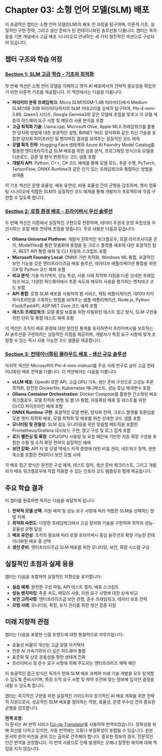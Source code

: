 <!--
CO_OP_TRANSLATOR_METADATA:
{
  "original_hash": "6cf75ae5b01949656a3ad41425c7ffe4",
  "translation_date": "2025-07-22T04:52:03+00:00",
  "source_file": "Module03/README.md",
  "language_code": "ko"
}
-->
# Chapter 03: 소형 언어 모델(SLM) 배포

이 포괄적인 챕터는 소형 언어 모델(SLM)의 배포 전 과정을 탐구하며, 이론적 기초, 실질적인 구현 전략, 그리고 생산 준비가 된 컨테이너화된 솔루션을 다룹니다. 챕터는 독자들을 기본 개념에서 고급 배포 시나리오로 안내하는 세 가지 점진적인 섹션으로 구성되어 있습니다.

## 챕터 구조와 학습 여정

### **[Section 1: SLM 고급 학습 - 기초와 최적화](./01.SLMAdvancedLearning.md)**
첫 번째 섹션은 소형 언어 모델을 이해하고 엣지 AI 배포에서의 전략적 중요성을 확립하기 위한 이론적 기초를 제공합니다. 이 섹션에서는 다음을 다룹니다:

- **파라미터 분류 프레임워크**: Micro SLM(100M-1.4B 파라미터)에서 Medium SLM(14B-30B 파라미터)까지의 SLM 카테고리를 상세히 탐구하며, Phi-4-mini-3.8B, Qwen3 시리즈, Google Gemma3와 같은 모델에 초점을 맞추고 각 모델 계층의 하드웨어 요구 사항 및 메모리 사용 분석을 포함
- **고급 최적화 기술**: Llama.cpp, Microsoft Olive, Apple MLX 프레임워크를 활용한 양자화 방법에 대한 포괄적인 설명, BitNET 1비트 양자화와 같은 최신 기술을 포함한 양자화 파이프라인 및 벤치마킹 결과를 보여주는 실질적인 코드 예제
- **모델 획득 전략**: Hugging Face 생태계와 Azure AI Foundry Model Catalog를 활용한 엔터프라이즈급 SLM 배포를 위한 심층 분석, 프로그래밍 방식으로 모델을 다운로드, 검증 및 형식 변환하는 코드 샘플 포함
- **개발자 API**: Python, C++, C# 코드 예제를 통해 모델 로드, 추론 수행, PyTorch, TensorFlow, ONNX Runtime과 같은 인기 있는 프레임워크와 통합하는 방법을 보여줌

이 기초 섹션은 운영 효율성, 배포 유연성, 비용 효율성 간의 균형을 강조하며, 엣지 컴퓨팅 시나리오에 적합한 SLM의 실질적인 코드 예제를 통해 개발자가 프로젝트에 직접 구현할 수 있도록 합니다.

### **[Section 2: 로컬 환경 배포 - 프라이버시 우선 솔루션](./02.DeployingSLMinLocalEnv.md)**
두 번째 섹션은 이론에서 실질적인 구현으로 전환하며, 데이터 주권과 운영 독립성을 우선시하는 로컬 배포 전략에 초점을 맞춥니다. 주요 내용은 다음과 같습니다:

- **Ollama Universal Platform**: 개발자 친화적인 워크플로우, 모델 라이프사이클 관리, Modelfiles를 통한 맞춤화에 중점을 둔 크로스 플랫폼 배포에 대한 포괄적인 탐구, REST API 통합 예제 및 CLI 자동화 스크립트 포함
- **Microsoft Foundry Local**: ONNX 기반 최적화, Windows ML 통합, 포괄적인 보안 기능을 갖춘 엔터프라이즈급 배포 솔루션, 네이티브 애플리케이션 통합을 위한 C# 및 Python 코드 예제 포함
- **비교 분석**: 기술 아키텍처, 성능 특성, 사용 사례 최적화 지침을 다룬 상세한 프레임워크 비교, 다양한 하드웨어에서 추론 속도와 메모리 사용을 평가하는 벤치마크 코드 포함
- **API 통합**: 로컬 SLM 배포를 사용하여 웹 서비스, 채팅 애플리케이션, 데이터 처리 파이프라인을 구축하는 방법을 보여주는 샘플 애플리케이션, Node.js, Python Flask/FastAPI, ASP.NET Core 코드 예제 포함
- **테스트 프레임워크**: 모델 품질 보증을 위한 자동화된 테스트 접근 방식, SLM 구현을 위한 단위 및 통합 테스트 예제 포함

이 섹션은 조직이 배포 환경에 대한 완전한 통제를 유지하면서 프라이버시를 보호하는 AI 솔루션을 구현하려는 실질적인 지침을 제공하며, 개발자가 특정 요구 사항에 맞게 조정할 수 있는 즉시 사용 가능한 코드 샘플을 제공합니다.

### **[Section 3: 컨테이너화된 클라우드 배포 - 생산 규모 솔루션](./03.DeployingSLMinCloud.md)**
마지막 섹션은 Microsoft의 Phi-4-mini-instruct를 주요 사례 연구로 삼아 고급 컨테이너화된 배포 전략을 다룹니다. 이 섹션에서는 다음을 다룹니다:

- **vLLM 배포**: OpenAI 호환 API, 고급 GPU 가속, 생산 준비 구성으로 고성능 추론 최적화, 완전한 Dockerfile, Kubernetes 매니페스트, 성능 튜닝 매개변수 포함
- **Ollama Container Orchestration**: Docker Compose를 활용한 간소화된 배포 워크플로우, 모델 최적화 변형 및 웹 UI 통합, 자동화된 배포 및 테스트를 위한 CI/CD 파이프라인 예제 포함
- **ONNX Runtime 구현**: 포괄적인 모델 변환, 양자화 전략, 크로스 플랫폼 호환성을 갖춘 엣지 최적화 배포, 모델 최적화 및 배포를 위한 상세한 코드 샘플 포함
- **모니터링 및 관찰성**: SLM 성능 모니터링을 위한 맞춤형 메트릭을 포함한 Prometheus/Grafana 대시보드 구현, 경고 구성 및 로그 집계 포함
- **로드 밸런싱 및 확장**: CPU/GPU 사용량 및 요청 패턴에 기반한 자동 확장 구성을 포함한 수평 및 수직 확장 전략의 실질적인 예제
- **보안 강화**: API 키 및 모델 액세스 자격 증명에 대한 비밀 관리, 네트워크 정책, 권한 축소를 포함한 컨테이너 보안 모범 사례

각 배포 접근 방식은 완전한 구성 예제, 테스트 절차, 생산 준비 체크리스트, 그리고 개발자가 배포 워크플로우에 직접 적용할 수 있는 인프라 코드 템플릿과 함께 제공됩니다.

## 주요 학습 결과

이 챕터를 완료하면 독자는 다음을 숙달하게 됩니다:

1. **전략적 모델 선택**: 자원 제약 및 성능 요구 사항에 따라 적합한 SLM을 선택하는 방법 이해
2. **최적화 숙련도**: 다양한 프레임워크에서 고급 양자화 기술을 구현하여 최적의 성능-효율성 균형 달성
3. **배포 유연성**: 조직의 필요에 따라 로컬 프라이버시 중심 솔루션과 확장 가능한 컨테이너화된 배포 중 선택
4. **생산 준비**: 엔터프라이즈급 SLM 배포를 위한 모니터링, 보안, 확장 시스템 구성

## 실질적인 초점과 실제 응용

챕터는 다음을 포함하여 실질적인 지향성을 유지합니다:

- **실습 예제**: 완전한 구성 파일, API 테스트 절차, 배포 스크립트
- **성능 벤치마킹**: 추론 속도, 메모리 사용, 자원 요구 사항에 대한 상세 비교
- **보안 고려사항**: 엔터프라이즈급 보안 관행, 준수 프레임워크, 데이터 보호 전략
- **모범 사례**: 모니터링, 확장, 유지 관리를 위한 생산 검증 지침

## 미래 지향적 관점

챕터는 다음을 포함한 신흥 트렌드에 대한 통찰력으로 마무리됩니다:

- 효율성 비율이 개선된 고급 모델 아키텍처
- 전문 AI 가속기와의 더 깊은 하드웨어 통합
- 표준화 및 상호 운용성을 향한 생태계 진화
- 프라이버시 및 준수 요구 사항에 의해 주도되는 엔터프라이즈 채택 패턴

이 포괄적인 접근 방식은 독자가 현재 SLM 배포 과제와 미래 기술 개발을 모두 탐색할 수 있도록 준비시키며, 특정 조직 요구 사항 및 제약 조건에 맞는 정보에 입각한 결정을 내릴 수 있도록 합니다.

챕터는 즉각적인 구현을 위한 실질적인 가이드이자 장기적인 AI 배포 계획을 위한 전략적 자원으로서, 성공적인 SLM 배포를 정의하는 역량, 효율성, 운영 우수성 간의 중요한 균형을 강조합니다.

**면책 조항**:  
이 문서는 AI 번역 서비스 [Co-op Translator](https://github.com/Azure/co-op-translator)를 사용하여 번역되었습니다. 정확성을 위해 최선을 다하고 있지만, 자동 번역에는 오류나 부정확성이 포함될 수 있습니다. 원본 문서의 원어 버전을 권위 있는 출처로 간주해야 합니다. 중요한 정보의 경우, 전문적인 인간 번역을 권장합니다. 이 번역 사용으로 인해 발생하는 오해나 잘못된 해석에 대해 책임을 지지 않습니다.